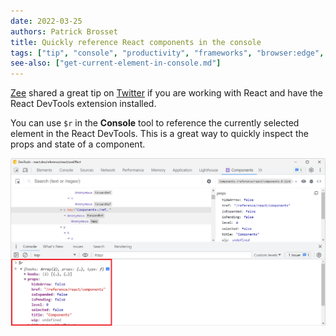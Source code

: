 ```yaml
---
date: 2022-03-25
authors: Patrick Brosset
title: Quickly reference React components in the console
tags: ["tip", "console", "productivity", "frameworks", "browser:edge", "browser:firefox", "browser:chrome"]
see-also: ["get-current-element-in-console.md"]
---
```


[Zee](https://twitter.com/ChatterboxDev) shared a great tip on [Twitter](https://twitter.com/ChatterboxDev/status/1506299424712142864) if you are working with React and have the React DevTools extension installed.

You can use `$r` in the **Console** tool to reference the currently selected element in the React DevTools. This is a great way to quickly inspect the props and state of a component.

![The React DevTools components panel in DevTools, and Console below it, showing the result of $r](../../assets/img/quickly-reference-react-console.png)
